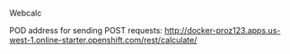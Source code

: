 Webcalc

POD address for sending POST requests: http://docker-proz123.apps.us-west-1.online-starter.openshift.com/rest/calculate/

